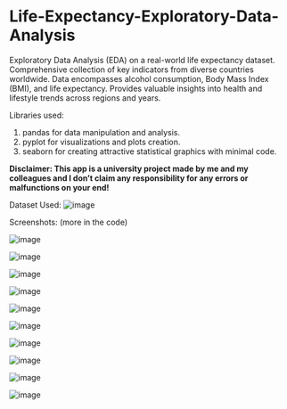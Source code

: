 # Life-Expectancy-Exploratory-Data-Analysis
Exploratory Data Analysis (EDA) on a real-world life expectancy dataset.
Comprehensive collection of key indicators from diverse countries worldwide.
Data encompasses alcohol consumption, Body Mass Index (BMI), and life expectancy.
Provides valuable insights into health and lifestyle trends across regions and years.

Libraries used: 
1) pandas for data manipulation and analysis.
2) pyplot for visualizations and plots creation.
3) seaborn for creating attractive statistical graphics with minimal code.

**Disclaimer: This app is a university project made by me and my colleagues and I don’t claim any responsibility for any errors or malfunctions on your end!**

Dataset Used:
![image](https://github.com/mauriceaounn/Life-Expectancy-Exploratory-Data-Analysis/assets/123246722/cfdfaea5-df1f-4a16-98f6-582a96a5527f)

Screenshots: (more in the code)

![image](https://github.com/mauriceaounn/Life-Expectancy-Exploratory-Data-Analysis/assets/123246722/2d8cc240-9733-4202-be26-15990d24f963)

![image](https://github.com/mauriceaounn/Life-Expectancy-Exploratory-Data-Analysis/assets/123246722/1ac7c8f9-b09d-4ad5-9461-87f9aec63275)

![image](https://github.com/mauriceaounn/Life-Expectancy-Exploratory-Data-Analysis/assets/123246722/b1483e81-a3b1-4511-ac20-4744bb8faa3d)

![image](https://github.com/mauriceaounn/Life-Expectancy-Exploratory-Data-Analysis/assets/123246722/b581613e-49f3-4a7e-b126-ab9476dc0086)

![image](https://github.com/mauriceaounn/Life-Expectancy-Exploratory-Data-Analysis/assets/123246722/675a5397-36d9-437c-b44e-bec441babd34)

![image](https://github.com/mauriceaounn/Life-Expectancy-Exploratory-Data-Analysis/assets/123246722/e5ac78d0-4906-4bbe-b497-c2a29b55302e)

![image](https://github.com/mauriceaounn/Life-Expectancy-Exploratory-Data-Analysis/assets/123246722/7f9c7e0c-757c-4598-b114-df64d88754e9)

![image](https://github.com/mauriceaounn/Life-Expectancy-Exploratory-Data-Analysis/assets/123246722/5406e44a-0c2e-4455-bc15-9bf0a8fa2dff)

![image](https://github.com/mauriceaounn/Life-Expectancy-Exploratory-Data-Analysis/assets/123246722/5e508f51-bc0a-4719-86eb-474908ff68f2)

![image](https://github.com/mauriceaounn/Life-Expectancy-Exploratory-Data-Analysis/assets/123246722/46646569-53b2-4003-8d49-7d4ea5039866)

